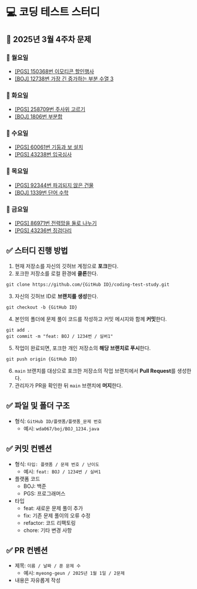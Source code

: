 # 💻 코딩 테스트 스터디
## 📅 2025년 3월 4주차 문제

### 📌 월요일 
- [[PGS] 150368번 이모티콘 할인행사](https://school.programmers.co.kr/learn/courses/30/lessons/150368)
- [[BOJ] 12738번 가장 긴 증가하는 부분 수열 3](https://www.acmicpc.net/problem/12738)

### 📌 화요일 
- [[PGS] 258709번 주사위 고르기](https://school.programmers.co.kr/learn/courses/30/lessons/258709)
- [[BOJ] 1806번 부분합](https://www.acmicpc.net/problem/1806)

### 📌 수요일 
- [[PGS] 60061번 기둥과 보 설치](https://school.programmers.co.kr/learn/courses/30/lessons/60061)
- [[PGS] 43238번 입국심사](https://school.programmers.co.kr/learn/courses/30/lessons/43238)

### 📌 목요일 
- [[PGS] 92344번 파괴되지 않은 건물](https://school.programmers.co.kr/learn/courses/30/lessons/92344)
- [[BOJ] 1339번 단어 수학](https://www.acmicpc.net/problem/1339)

### 📌 금요일 
- [[PGS] 86971번 전력망을 둘로 나누기](https://school.programmers.co.kr/learn/courses/30/lessons/86971)
- [[PGS] 43236번 징검다리](https://school.programmers.co.kr/learn/courses/30/lessons/43236)

## ✅ 스터디 진행 방법
1. 현재 저장소를 자신의 깃허브 계정으로 **포크**한다.
2. 포크한 저장소를 로컬 환경에 **클론**한다.
```
git clone https://github.com/{GitHub ID}/coding-test-study.git
```
3. 자신의 깃허브 ID로 **브랜치를 생성**한다.
```
git checkout -b {GitHub ID}
```
4. 본인의 폴더에 문제 풀이 코드를 작성하고 커밋 메시지와 함께 **커밋**한다.
```
git add .
git commit -m "feat: BOJ / 1234번 / 실버1"
```
5. 작업이 완료되면, 포크한 개인 저장소의 **해당 브랜치로 푸시**한다.
```
git push origin {GitHub ID}
```
6. `main` 브랜치를 대상으로 포크한 저장소의 작업 브랜치에서 **Pull Request**를 생성한다.
7. 관리자가 PR을 확인한 뒤 `main` 브랜치에 **머지**한다.

## ✅ 파일 및 폴더 구조
- 형식: `GitHub ID/플랫폼/플랫폼_문제 번호`
  - 예시: `wda067/boj/BOJ_1234.java`

## ✅ 커밋 컨벤션
- 형식: `타입: 플랫폼 / 문제 번호 / 난이도`
  - 예시: `feat: BOJ / 1234번 / 실버1`
- 플랫폼 코드
  - BOJ: 백준
  - PGS: 프로그래머스
- 타입
  - feat: 새로운 문제 풀이 추가
  - fix: 기존 문제 풀이의 오류 수정
  - refactor: 코드 리팩토링
  - chore: 기타 변경 사항

## ✅ PR 컨벤션
- 제목: `이름 / 날짜 / 푼 문제 수`
  - 예시: `myeong-geun / 2025년 1월 1일 / 2문제`
- 내용은 자유롭게 작성
